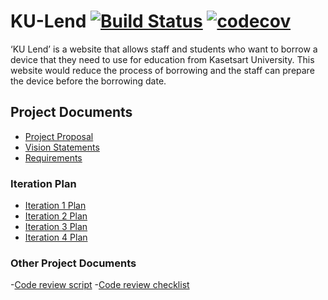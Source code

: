 # KU-Lend [![Build Status](https://app.travis-ci.com/ChanunyaO/KU-Lend.svg?branch=main)](https://app.travis-ci.com/ChanunyaO/KU-Lend) [![codecov](https://codecov.io/gh/ChanunyaO/KU-Lend/branch/main/graph/badge.svg?token=D2QMNSGSLR)](https://codecov.io/gh/ChanunyaO/KU-Lend)    
‘KU Lend’ is a website that allows staff and students who want to borrow a device that they need to use for education from  Kasetsart University. 
This website would reduce the process of borrowing and the staff can prepare the device before the borrowing date.

## Project Documents
- [Project Proposal](https://docs.google.com/document/d/18DNwVxQcKQvN0N8rRKgnOtL1MDYuPid4YDb4Yc0R-DY/edit?usp=sharing)
- [Vision Statements](https://github.com/ChanunyaO/KU-Lend/wiki/Vision-Statement)
- [Requirements](https://github.com/ChanunyaO/KU-Lend/wiki/Requirements)

### Iteration Plan
- [Iteration 1 Plan](https://github.com/ChanunyaO/KU-Lend/wiki/Iteration-1-Plan)       
- [Iteration 2 Plan](https://github.com/ChanunyaO/KU-Lend/wiki/Iteration-2-Plan)   
- [Iteration 3 Plan](https://github.com/ChanunyaO/KU-Lend/wiki/Iteration-3-Plan)     
- [Iteration 4 Plan](https://github.com/ChanunyaO/KU-Lend/wiki/Iteration-4-Plan)   

### Other Project Documents
-[Code review script](https://github.com/ChanunyaO/KU-Lend/wiki/Code-Review-Script)
-[Code review checklist](https://github.com/ChanunyaO/KU-Lend/wiki/Checklist)

